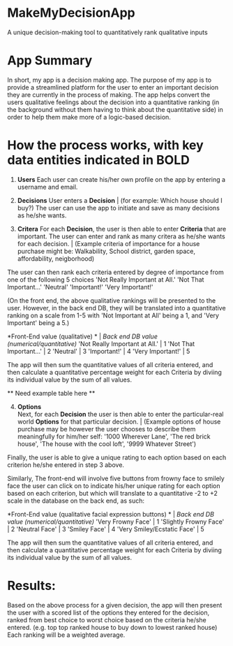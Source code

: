 # MakeMyDecisionApp
A unique decision-making tool to quantitatively rank qualitative inputs

# App Summary 
In short, my app is a decision making app. The purpose of my app is to provide a streamlined platform for the user to enter an important decision they are currently in the process of making. The app helps convert the users qualitative feelings about the decision into a quantitative ranking (in the background without them having to think about the quantitative side) in order to help them make more of a logic-based decision.

# How the process works, with key data entities indicated in **BOLD**


1. **Users**
Each user can create his/her own profile on the app by entering a username and email.

2. **Decisions** 
User enters a **Decision** | (for example: Which house should I buy?)
The user can use the app to initiate and save as many decisions as he/she wants.


3. **Critera**
For each **Decision**, the user is then able to enter **Criteria** that are important. The user can enter and rank as many critera as he/she wants for each decision. | (Example criteria of importance for a house purchase might be: Walkability, School district, garden space, affordability, neigborhood)

The user can then rank each criteria entered by degree of importance from one of the following 5 choices 
'Not Really Important at All.'
'Not That Important...'
'Neutral'
'Important!'
'Very Important!' 

(On the front end, the above qualitative rankings will be presented to the user. However, in the back end DB, they will be translated into a quantitative ranking on a scale from 1-5 with 'Not Important at All' being a 1, and 'Very Important' being a 5.)

*Front-End value (qualitative) *  | *Back end DB value (numerical/quantitative)* 
'Not Really Important at All.'    |     1
'Not That Important...'           |     2
'Neutral'                         |     3
'Important!'                      |     4
'Very Important!'                 |     5

The app will then sum the quantitative values of all criteria entered, and then calculate a quantitative percentage weight for each Criteria by diviing its individual value by the sum of all values.

** Need example table here **


4. **Options**  
Next, for each **Decision** the user is then able to enter the particular-real world  **Options** for that particular decision. | (Example options of house purchase may be however the user chooses to describe them meaningfully for him/her self: '1000 Wherever Lane', 'The red brick house', 'The house with the cool loft', '9999 Whatever Street')

Finally, the user is able to give a unique rating to each option based on each criterion he/she entered in step 3 above.

Similarly, The front-end will involve five buttons from frowny face to smilely face the user can click on to indicate his/her unique rating for each option based on each criterion, but which will translate to a quantitative -2 to +2 scale in the database on the back end, as such:


*Front-End value (qualitative facial expression buttons) *  | *Back end DB value (numerical/quantitative)* 
'Very Frowny Face'                                          |     1
'Slightly Frowny Face'                                      |     2
'Neutral Face'                                              |     3
'Smiley Face'                                               |     4
'Very Smiley/Ecstatic Face'                                 |     5


The app will then sum the quantitative values of all criteria entered, and then calculate a quantitative percentage weight for each Criteria by diviing its individual value by the sum of all values.

# Results:
Based on the above process for a given decision, the app will then present the user with a scored list of the options they entered for the decision, ranked from best choice to worst choice based on the criteria he/she entered. (e.g. top top ranked house to buy down to lowest ranked house) Each ranking will be a weighted average.